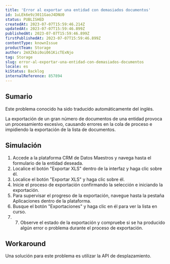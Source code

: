 ```yaml
---
title: 'Error al exportar una entidad con demasiados documentos'
id: 1uLEk6e9z3011GaoJ4DNU0
status: PUBLISHED
createdAt: 2023-07-07T15:59:46.214Z
updatedAt: 2023-07-07T15:59:46.899Z
publishedAt: 2023-07-07T15:59:46.899Z
firstPublishedAt: 2023-07-07T15:59:46.899Z
contentType: knownIssue
productTeam: Storage
author: 2mXZkbi0oi061KicTExNjo
tag: Storage
slug: error-al-exportar-una-entidad-con-demasiados-documentos
locale: es
kiStatus: Backlog
internalReference: 857894
---
```


## Sumario

<div class="alert alert-info">
  <p>Este problema conocido ha sido traducido automáticamente del inglés.</p>
</div>


La exportación de un gran número de documentos de una entidad provoca un procesamiento excesivo, causando errores en la cola de proceso e impidiendo la exportación de la lista de documentos.


##

## Simulación



1. Accede a la plataforma CRM de Datos Maestros y navega hasta el formulario de la entidad deseada.
2. Localice el botón "Exportar XLS" dentro de la interfaz y haga clic sobre él.
3. Localice el botón "Exportar XLS" y haga clic sobre él.
4. Inicie el proceso de exportación confirmando la selección e iniciando la exportación.
5. Para supervisar el progreso de la exportación, navegue hasta la pestaña Aplicaciones dentro de la plataforma.
6. Busque el botón "Exportaciones" y haga clic en él para ver la lista en curso.
7. 7. Observe el estado de la exportación y compruebe si se ha producido algún error o problema durante el proceso de exportación.




## Workaround


Una solución para este problema es utilizar la API de desplazamiento.

